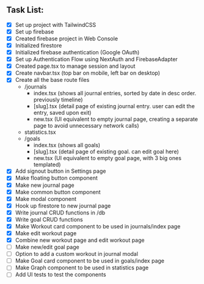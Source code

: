 ## Task List:

- [x] Set up project with TailwindCSS
- [x] Set up firebase
- [x] Created firebase project in Web Console
- [x] Initialized firestore
- [x] Initialized firebase authentication (Google OAuth)
- [x] Set up Authentication Flow using NextAuth and FirebaseAdapter
- [x] Created page.tsx to manage session and layout
- [x] Create navbar.tsx (top bar on mobile, left bar on desktop)
- [x] Create all the base route files
  - /journals
    - index.tsx (shows all journal entries, sorted by date in desc order. previously timeline)
    - \[slug\].tsx (detail page of existing journal entry. user can edit the entry, saved upon exit)
    - new.tsx (UI equivalent to empty journal page, creating a separate page to avoid unnecessary network calls)
  - statistics.tsx
  - /goals
    - index.tsx (shows all goals)
    - \[slug\].tsx (detail page of existing goal. can edit goal here)
    - new.tsx (UI equivalent to empty goal page, with 3 big ones templated)
- [x] Add signout button in Settings page
- [x] Make floating button component
- [x] Make new journal page
- [x] Make common button component
- [x] Make modal component
- [x] Hook up firestore to new journal page
- [x] Write journal CRUD functions in /db
- [x] Write goal CRUD functions
- [x] Make Workout card component to be used in journals/index page
- [x] Make edit workout page
- [x] Combine new workout page and edit workout page
- [ ] Make new/edit goal page
- [ ] Option to add a custom workout in journal modal
- [ ] Make Goal card component to be used in goals/index page
- [ ] Make Graph component to be used in statistics page
- [ ] Add UI tests to test the components
